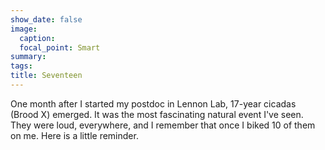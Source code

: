```yaml
---
show_date: false
image:
  caption: 
  focal_point: Smart
summary: 
tags:
title: Seventeen
---
```


One month after I started my postdoc in Lennon Lab, 17-year cicadas (Brood X) emerged. It was the most fascinating natural event I've seen. They were loud, everywhere, and I remember that once I biked 10 of them on me. Here is a little reminder. 
